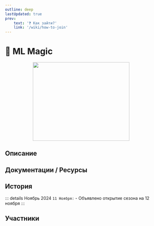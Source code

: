 ```yaml
---
outline: deep
lastUpdated: true
prev: 
    text: '❓ Как зайти?'
    link: '/wiki/how-to-join'
---
```


# 🔮 ML Magic

<img src="/WIKI/ML-Magic/demo_img_1.png" style="display: inline; vertical-align: middle; display: block; margin-left: auto; margin-right: auto; width: 320px; height: 260px;" />

## Описание

## Документации / Ресурсы

## История

::: details Ноябрь 2024
`11 Ноября:` - Объявлено открытие сезона на 12 ноября
:::

## Участники
